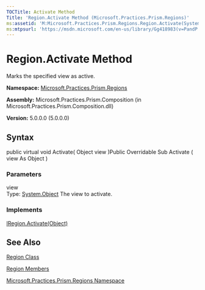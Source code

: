 ```yaml
---
TOCTitle: Activate Method
Title: 'Region.Activate Method (Microsoft.Practices.Prism.Regions)'
ms:assetid: 'M:Microsoft.Practices.Prism.Regions.Region.Activate(System.Object)'
ms:mtpsurl: 'https://msdn.microsoft.com/en-us/library/Gg418983(v=PandP.50)'
---
```



# Region.Activate Method

Marks the specified view as active.

**Namespace:** [Microsoft.Practices.Prism.Regions](https://msdn.microsoft.com/library/microsoft.practices.prism.regions)
**Assembly:** Microsoft.Practices.Prism.Composition (in Microsoft.Practices.Prism.Composition.dll)

**Version:** 5.0.0.0 (5.0.0.0)

## Syntax

public virtual void Activate( Object view )Public Overridable Sub Activate ( view As Object )

### Parameters

view  
Type: [System.Object](http://msdn.microsoft.com/en-us/library/e5kfa45b)
The view to activate.

### Implements

[IRegion.Activate(Object)](https://msdn.microsoft.com/library/microsoft.practices.prism.regions.iregion.activate(system.object))

## See Also

[Region Class](https://msdn.microsoft.com/library/microsoft.practices.prism.regions.region)

[Region Members](https://msdn.microsoft.com/allmembers.t:microsoft.practices.prism.regions.region)

[Microsoft.Practices.Prism.Regions Namespace](https://msdn.microsoft.com/library/microsoft.practices.prism.regions)
